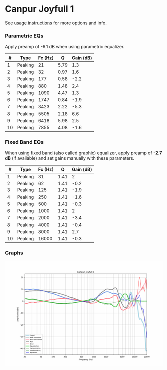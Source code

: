 # Canpur Joyfull 1
See [usage instructions](https://github.com/jaakkopasanen/AutoEq#usage) for more options and info.

### Parametric EQs
Apply preamp of -6.1 dB when using parametric equalizer.

|   # | Type    |   Fc (Hz) |    Q |   Gain (dB) |
|-----|---------|-----------|------|-------------|
|   1 | Peaking |        21 | 5.79 |         1.3 |
|   2 | Peaking |        32 | 0.97 |         1.6 |
|   3 | Peaking |       177 | 0.58 |        -2.2 |
|   4 | Peaking |       880 | 1.48 |         2.4 |
|   5 | Peaking |      1090 | 4.47 |         1.3 |
|   6 | Peaking |      1747 | 0.84 |        -1.9 |
|   7 | Peaking |      3423 | 2.22 |        -5.3 |
|   8 | Peaking |      5505 | 2.18 |         6.6 |
|   9 | Peaking |      6418 | 5.98 |         2.5 |
|  10 | Peaking |      7855 | 4.08 |        -1.6 |

### Fixed Band EQs
When using fixed band (also called graphic) equalizer, apply preamp of **-2.7 dB** (if available) and set gains manually with these parameters.

|   # | Type    |   Fc (Hz) |    Q |   Gain (dB) |
|-----|---------|-----------|------|-------------|
|   1 | Peaking |        31 | 1.41 |         2   |
|   2 | Peaking |        62 | 1.41 |        -0.2 |
|   3 | Peaking |       125 | 1.41 |        -1.9 |
|   4 | Peaking |       250 | 1.41 |        -1.6 |
|   5 | Peaking |       500 | 1.41 |        -0.3 |
|   6 | Peaking |      1000 | 1.41 |         2   |
|   7 | Peaking |      2000 | 1.41 |        -3.4 |
|   8 | Peaking |      4000 | 1.41 |        -0.4 |
|   9 | Peaking |      8000 | 1.41 |         2.7 |
|  10 | Peaking |     16000 | 1.41 |        -0.3 |

### Graphs
![](./Canpur%20Joyfull%201.png)
